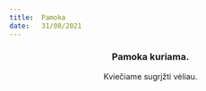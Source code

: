 ```yaml
---
title:  Pamoka
date:   31/08/2021
---
```


### <center>Pamoka kuriama.</center>
<center>Kviečiame sugrįžti vėliau.</center>